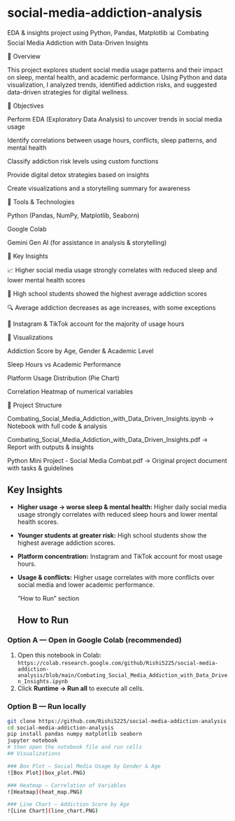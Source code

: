 # social-media-addiction-analysis
EDA &amp; insights project using Python, Pandas, Matplotlib
📊 Combating Social Media Addiction with Data-Driven Insights


🔹 Overview

This project explores student social media usage patterns and their impact on sleep, mental health, and academic performance. Using Python and data visualization, I analyzed trends, identified addiction risks, and suggested data-driven strategies for digital wellness.

🔹 Objectives

Perform EDA (Exploratory Data Analysis) to uncover trends in social media usage

Identify correlations between usage hours, conflicts, sleep patterns, and mental health

Classify addiction risk levels using custom functions

Provide digital detox strategies based on insights

Create visualizations and a storytelling summary for awareness

🔹 Tools & Technologies

Python (Pandas, NumPy, Matplotlib, Seaborn)

Google Colab

Gemini Gen AI (for assistance in analysis & storytelling)

🔹 Key Insights

📈 Higher social media usage strongly correlates with reduced sleep and lower mental health scores

🎯 High school students showed the highest average addiction scores

🔍 Average addiction decreases as age increases, with some exceptions

📱 Instagram & TikTok account for the majority of usage hours

🔹 Visualizations

Addiction Score by Age, Gender & Academic Level

Sleep Hours vs Academic Performance

Platform Usage Distribution (Pie Chart)

Correlation Heatmap of numerical variables

🔹 Project Structure

Combating_Social_Media_Addiction_with_Data_Driven_Insights.ipynb → Notebook with full code & analysis

Combating_Social_Media_Addiction_with_Data_Driven_Insights.pdf → Report with outputs & insights

Python Mini Project - Social Media Combat.pdf → Original project document with tasks & guidelines
## Key Insights
- **Higher usage → worse sleep & mental health:** Higher daily social media usage strongly correlates with reduced sleep hours and lower mental health scores.
- **Younger students at greater risk:** High school students show the highest average addiction scores.
- **Platform concentration:** Instagram and TikTok account for most usage hours.
- **Usage & conflicts:** Higher usage correlates with more conflicts over social media and lower academic performance.

  “How to Run” section
  ## How to Run

### Option A — Open in Google Colab (recommended)
1. Open this notebook in Colab:  
   `https://colab.research.google.com/github/Rishi5225/social-media-addiction-analysis/blob/main/Combating_Social_Media_Addiction_with_Data_Driven_Insights.ipynb`
2. Click **Runtime → Run all** to execute all cells.

### Option B — Run locally
```bash
git clone https://github.com/Rishi5225/social-media-addiction-analysis.git
cd social-media-addiction-analysis
pip install pandas numpy matplotlib seaborn
jupyter notebook
# then open the notebook file and run cells
## Visualizations

### Box Plot — Social Media Usage by Gender & Age
![Box Plot](box_plot.PNG)

### Heatmap — Correlation of Variables
![Heatmap](heat_map.PNG)

### Line Chart — Addiction Score by Age
![Line Chart](line_chart.PNG)


